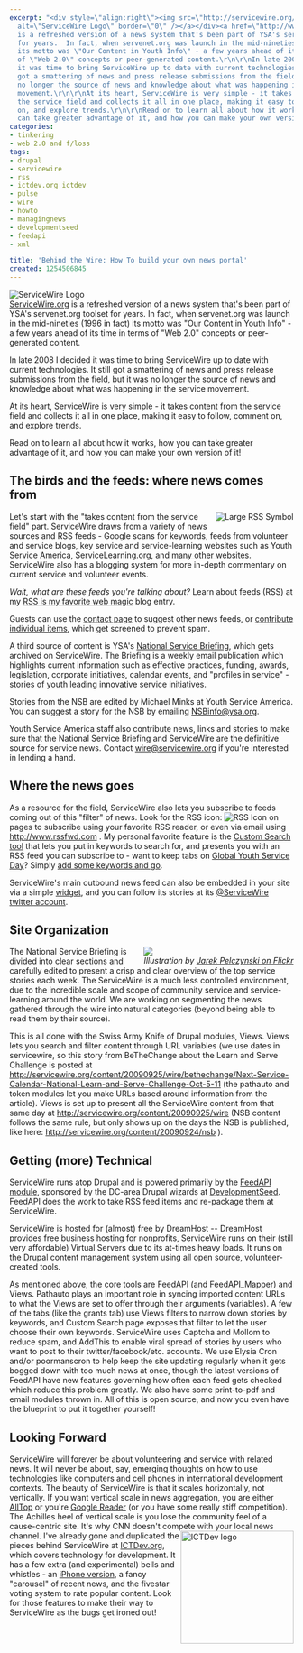 ```yaml
---
excerpt: "<div style=\"align:right\"><img src=\"http://servicewire.org/sites/default/files/logo.png\"
  alt=\"ServiceWire Logo\" border=\"0\" /></a></div><a href=\"http://www.ServiceWire.org\">ServiceWire.org</a>
  is a refreshed version of a news system that's been part of YSA's servenet.org toolset
  for years.  In fact, when servenet.org was launch in the mid-nineties (1996 in fact)
  its motto was \"Our Content in Youth Info\" - a few years ahead of its time in terms
  of \"Web 2.0\" concepts or peer-generated content.\r\n\r\nIn late 2008 I decided
  it was time to bring ServiceWire up to date with current technologies.  It still
  got a smattering of news and press release submissions from the field, but it was
  no longer the source of news and knowledge about what was happening in the service
  movement.\r\n\r\nAt its heart, ServiceWire is very simple - it takes content from
  the service field and collects it all in one place, making it easy to follow, comment
  on, and explore trends.\r\n\r\nRead on to learn all about how it works, how you
  can take greater advantage of it, and how you can make your own version of it!\r\n"
categories:
- tinkering
- web 2.0 and f/loss
tags:
- drupal
- servicewire
- rss
- ictdev.org ictdev
- pulse
- wire
- howto
- managingnews
- developmentseed
- feedapi
- xml

title: 'Behind the Wire: How To build your own news portal'
created: 1254506845
---
```

<div style="align:right"><img src="http://servicewire.org/sites/default/files/logo.png" alt="ServiceWire Logo" border="0" /></a></div><a href="http://www.ServiceWire.org">ServiceWire.org</a> is a refreshed version of a news system that's been part of YSA's servenet.org toolset for years.  In fact, when servenet.org was launch in the mid-nineties (1996 in fact) its motto was "Our Content in Youth Info" - a few years ahead of its time in terms of "Web 2.0" concepts or peer-generated content.

In late 2008 I decided it was time to bring ServiceWire up to date with current technologies.  It still got a smattering of news and press release submissions from the field, but it was no longer the source of news and knowledge about what was happening in the service movement.

At its heart, ServiceWire is very simple - it takes content from the service field and collects it all in one place, making it easy to follow, comment on, and explore trends.

Read on to learn all about how it works, how you can take greater advantage of it, and how you can make your own version of it!
<!--break-->
<h2>The birds and the feeds: where news comes from</h2>

<div style="float: right; margin-left: 10px; margin-bottom: 10px;"><img src="http://tools.ysa.org//logos/reflection250/rss_reflection.png" alt="Large RSS Symbol"></div>Let's start with the "takes content from the service field" part. ServiceWire draws from a variety of news sources and RSS feeds - Google scans for keywords, feeds from volunteer and service blogs, key service and service-learning websites such as Youth Service America, ServiceLearning.org, and <a href="http://servicewire.org/wire/sources">many other websites</a>.  ServiceWire also has a blogging system for more in-depth commentary on current service and volunteer events. 

<em>Wait, what are these feeds you're talking about?</em> Learn about feeds (RSS) at my <a href="http://joncamfield.com/blog/2008/08/rss_is_my_favorite_web_magic.html">RSS is my favorite web magic</a> blog entry.

Guests can use the <a href="http://servicewire.org/contact">contact page</a> to suggest other news feeds, or <a href="http://servicewire.org/contribute ">contribute individual items</a>, which get screened to prevent spam.

A third source of content is YSA's <a href="http://servicewire.org/nsb/all">National Service Briefing</a>, which gets archived on ServiceWire. The Briefing is a weekly email publication which highlights current information such as effective practices, funding, awards, legislation, corporate initiatives, calendar events, and "profiles in service" - stories of youth leading innovative service initiatives.

Stories from the NSB are edited by Michael Minks at Youth Service America. You can suggest a story for the NSB by emailing NSBinfo@ysa.org.

Youth Service America staff also contribute news, links and stories to make sure that the National Service Briefing and ServiceWire are the definitive source for service news. Contact wire@servicewire.org if you're interested in lending a hand.

<h2>Where the news goes</h2>

As a resource for the field, ServiceWire also lets you subscribe to feeds coming out of this "filter" of news. Look for the RSS icon: <img src="http://joncamfield.com/misc/feed.png" alt="RSS Icon" /> on pages to subscribe using your favorite RSS reader, or even via email using http://www.rssfwd.com .  My personal favorite feature is the <a href="http://servicewire.org/wire/customsearch">Custom Search tool</a> that lets you put in keywords to search for, and presents you with an RSS feed you can subscribe to - want to keep tabs on <a href="http://www.GYSD.org">Global Youth Service Day</a>?  Simply <a href="http://servicewire.org/wire/customsearch?wiresearch=GYSD+%22global+youth+service+day%22">add some keywords and go</a>. 

ServiceWire's main outbound news feed can also be embedded in your site via a simple <a href="http://www.widgetbox.com/widget/servicewire">widget</a>, and you can follow its stories at its <a href="http://www.twitter.com/ServiceWire">@ServiceWire twitter account</a>.

<h2>Site Organization</h2>

<div style="float: right"><img src="http://farm4.static.flickr.com/3642/3387985048_436dcb9375_m_d.jpg"><br /><span><em>Illustration by <a href="http://www.flickr.com/photos/xjara69/3387985048/">Jarek Pelczynski on Flickr</a></em></span></div>The National Service Briefing is divided into clear sections and carefully edited to present a crisp and clear overview of the top service stories each week. The ServiceWire is a much less controlled environment, due to the incredible scale and scope of community service and service-learning around the world. We are working on segmenting the news gathered through the wire into natural categories (beyond being able to read them by their source).  

This is all done with the Swiss Army Knife of Drupal modules, Views.  Views lets you search and filter content through URL variables (we use dates in servicewire, so this story from BeTheChange about the Learn and Serve Challenge is posted at http://servicewire.org/content/20090925/wire/bethechange/Next-Service-Calendar-National-Learn-and-Serve-Challenge-Oct-5-11 (the pathauto and token modules let you make URLs based around information from the article).  Views is set up to present all the ServiceWire content from that same day at http://servicewire.org/content/20090925/wire (NSB content follows the same rule, but only shows up on the days the NSB is published, like here: http://servicewire.org/content/20090924/nsb ).

<h2>Getting (more) Technical</h2>

ServiceWire runs atop Drupal and is powered primarily by the <a href="http://drupal.org/project/feedapi">FeedAPI module</a>, sponsored by the DC-area Drupal wizards at <a href="http://developmentseed.org/">DevelopmentSeed</a>.  FeedAPI does the work to take RSS feed items and re-package them at ServiceWire.

ServiceWire is hosted for (almost) free by DreamHost -- DreamHost provides free business hosting for nonprofits, ServiceWire runs on their (still very affordable) Virtual Servers due to its at-times heavy loads. It runs on the Drupal content management system using all open source, volunteer-created tools.

As mentioned above, the core tools are FeedAPI (and FeedAPI_Mapper) and Views.  Pathauto plays an important role in syncing imported content URLs to what the Views are set to offer through their arguments (variables).  A few of the tabs (like the grants tab) use Views filters to narrow down stories by keywords, and Custom Search page exposes that filter to let the user choose their own keywords.  ServiceWire uses Captcha and Mollom to reduce spam, and AddThis to enable viral spread of stories by users who want to post to their twitter/facebook/etc. accounts.  We use Elysia Cron and/or poormanscron to help keep the site updating regularly when it gets bogged down with too much news at once, though the latest versions of FeedAPI have new features governing how often each feed gets checked which reduce this problem greatly. We also have some print-to-pdf and email modules thrown in.  All of this is open source, and now you even have the blueprint to put it together yourself!

<h2>Looking Forward</h2>
ServiceWire will forever be about volunteering and service with related news.  It will never be about, say, emerging thoughts on how to use technologies like computers and cell phones in international development contexts.  The beauty of ServiceWire is that it scales horizontally, not vertically.  If you want vertical scale in news aggregation, you are either <a href="http://alltop.com/">AllTop</a> or you're <a href="http://www.google.com/reader">Google Reader</a> (or you have some really stiff competition).  The Achilles heel of vertical scale is you lose the community feel of a cause-centric site.  It's why CNN doesn't compete with your local news channel.

<div style="float:right"><a href="http://ictdev.org"><img src="http://ictdev.org/misc/ictdev.png" width="200" border="0" alt="ICTDev logo" /></a></div>I've already gone and duplicated the pieces behind ServiceWire at <a href="http://www.ICTDev.org">ICTDev.org</a>, which covers technology for development.  It has a few extra (and experimental) bells and whistles - an <a href="http://i.ictdev.org/">iPhone version</a>, a fancy "carousel" of recent news, and the fivestar voting system to rate popular content.  Look for those features to make their way to ServiceWire as the bugs get ironed out!
